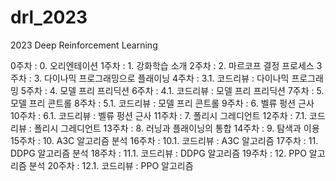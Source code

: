 # drl_2023
2023 Deep Reinforcement Learning


0주차 : 0. 오리엔테이션 
1주차 : 1. 강화학습 소개
2주차 : 2. 마르코프 결정 프로세스 
3주차 : 3. 다이나믹 프로그래밍으로 플래이닝
4주차 : 3.1. 코드리뷰 : 다이나믹 프로그래밍
5주차 : 4. 모델 프리 프리딕션
6주차 : 4.1. 코드리뷰 : 모델 프리 프리딕션
7주차 : 5. 모델 프리 콘트롤
8주차 : 5.1. 코드리뷰 : 모델 프리 콘트롤
9주차 : 6. 벨류 펑션 근사
10주차 : 6.1. 코드리뷰 : 벨류 펑션 근사
11주차 : 7. 폴리시 그레디언트
12주차 : 7.1. 코드리뷰 : 폴리시 그레디언트
13주차 : 8. 러닝과 플래이닝의 통합
14주차 : 9. 탐색과 이용
15주차 : 10. A3C 알고리즘 분석
16주차 : 10.1. 코드리뷰 : A3C 알고리즘
17주차 : 11. DDPG 알고리즘 분석
18주차 : 11.1. 코드리뷰 : DDPG 알고리즘
19주차 : 12. PPO 알고리즘 분석
20주차 : 12.1. 코드리뷰 : PPO 알고리즘


